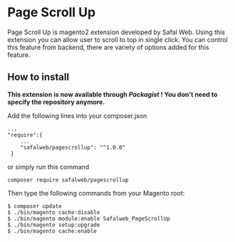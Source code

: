 # Page Scroll Up
Page Scroll Up is magento2 extension developed by Safal Web. Using this extension you can allow user to scroll to top in single click. You can control this feature from backend, there are variety of options added for this feature.

## How to install

**This extension is now available through *Packagist* ! You don't need to specify the repository anymore.**

Add the following lines into your composer.json
 
```
...
"require":{
    ...
    "safalweb/pagescrollup": "^1.0.0"
 }
```
or simply run this command 
```
composer require safalweb/pagescrollup
```
 
Then type the following commands from your Magento root:

```
$ composer update
$ ./bin/magento cache:disable
$ ./bin/magento module:enable Safalweb_PageScrollUp
$ ./bin/magento setup:upgrade
$ ./bin/magento cache:enable
```
 